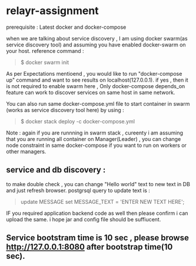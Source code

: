 # relayr-assignment
prerequisite : Latest docker and docker-compose

when we are talking about service discovery , I am using docker swarm(as service discovery tool) and assuming you have enabled docker-swarm on your host.
reference command : 
> $ docker swarm init 

As per Expectations mentioend , you would like to run "docker-compose up" command and want to see results on localhost(127.0.0.1). if yes , then it is not required to enable swarm here , Only docker-compose depends_on feature can work to discover services on same host in same network. 

You  can also run same docker-compose.yml file to start container in swarm (works as service discovery tool here) by using :
  > $ docker stack deploy -c docker-compose.yml <your stack name>
   
Note : again if  you are runnning in swarm stack , cureenty i am assuming that you are running all container on Manager(Leader) , you can change node constraint in same docker-compose if you want to run on workers or other managers.

## service and db discovery : 
to make double check , you can change "Hello world" text to new text in DB and just refresh browser. postgrsql query to update text is :
> update MESSAGE set MESSAGE_TEXT = 'ENTER NEW TEXT HERE';


IF you required application backend code as well then please confirm i can upload the same. i hope jar and config file should be suffiucent.

## Service bootstram time is 10 sec , please browse http://127.0.0.1:8080 after bootstrap time(10 sec).

